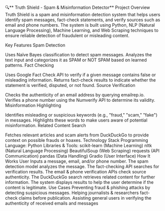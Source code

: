 🔍** Truth Shield - Spam & Misinformation Detector**
Project Overview
Truth Shield is a spam and misinformation detection system that helps users identify spam messages, fact-check statements, and verify sources such as email and phone numbers. The system is built using Python, NLP (Natural Language Processing), Machine Learning, and Web Scraping techniques to ensure reliable detection of fraudulent or misleading content.

Key Features
Spam Detection

Uses Naïve Bayes classification to detect spam messages.
Analyzes the text input and categorizes it as SPAM or NOT SPAM based on learned patterns.
Fact Checking

Uses Google Fact Check API to verify if a given message contains false or misleading information.
Returns fact-check results to indicate whether the statement is verified, disputed, or not found.
Source Verification

Checks the authenticity of an email address by querying emailrep.io.
Verifies a phone number using the Numverify API to determine its validity.
Misinformation Highlighting

Identifies misleading or suspicious keywords (e.g., "fraud," "scam," "fake") in messages.
Highlights these words to make users aware of potential misinformation.
Related Content Search

Fetches relevant articles and scam alerts from DuckDuckGo to provide context on possible frauds or hoaxes.
Technology Stack
Programming Language: Python
Libraries & Tools:
scikit-learn (Machine Learning)
nltk (Natural Language Processing)
BeautifulSoup (Web Scraping)
requests (API Communication)
pandas (Data Handling)
Gradio (User Interface)
How It Works
User Inputs a message, email, and/or phone number.
The spam detection model analyzes the message.
The fact-checking API searches for verification results.
The email & phone verification APIs check source authenticity.
The DuckDuckGo search retrieves related content for further information.
The system displays results to help the user determine if the content is legitimate.
Use Cases
Preventing fraud & phishing attacks by detecting suspicious messages.
Helping journalists & researchers fact-check claims before publication.
Assisting general users in verifying the authenticity of received emails and messages
